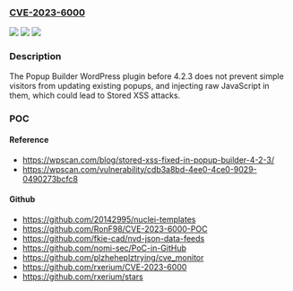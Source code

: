 ### [CVE-2023-6000](https://cve.mitre.org/cgi-bin/cvename.cgi?name=CVE-2023-6000)
![](https://img.shields.io/static/v1?label=Product&message=Popup%20Builder&color=blue)
![](https://img.shields.io/static/v1?label=Version&message=0%3C%204.2.3%20&color=brighgreen)
![](https://img.shields.io/static/v1?label=Vulnerability&message=CWE-79%20Cross-Site%20Scripting%20(XSS)&color=brighgreen)

### Description

The Popup Builder WordPress plugin before 4.2.3 does not prevent simple visitors from updating existing popups, and injecting raw JavaScript in them, which could lead to Stored XSS attacks.

### POC

#### Reference
- https://wpscan.com/blog/stored-xss-fixed-in-popup-builder-4-2-3/
- https://wpscan.com/vulnerability/cdb3a8bd-4ee0-4ce0-9029-0490273bcfc8

#### Github
- https://github.com/20142995/nuclei-templates
- https://github.com/RonF98/CVE-2023-6000-POC
- https://github.com/fkie-cad/nvd-json-data-feeds
- https://github.com/nomi-sec/PoC-in-GitHub
- https://github.com/plzheheplztrying/cve_monitor
- https://github.com/rxerium/CVE-2023-6000
- https://github.com/rxerium/stars

